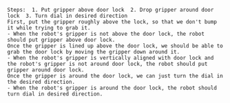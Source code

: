 
    Steps:  1. Put gripper above door lock  2. Drop gripper around door lock  3. Turn dial in desired direction 
    First, put the gripper roughly above the lock, so that we don't bump it while trying to grab it.
    - When the robot's gripper is not above the door lock, the robot should put gripper above door lock.
    Once the gripper is lined up above the door lock, we should be able to grab the door lock by moving the gripper down around it.
    - When the robot's gripper is vertically aligned with door lock and the robot's gripper is not around door lock, the robot should put gripper around door lock.
    Once the gripper is around the door lock, we can just turn the dial in the desired direction.
    - When the robot's gripper is around the door lock, the robot should turn dial in desired direction.